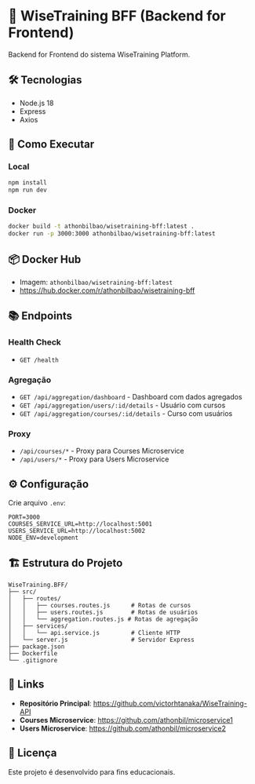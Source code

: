 # 🔄 WiseTraining BFF (Backend for Frontend)

Backend for Frontend do sistema WiseTraining Platform.

## 🛠️ Tecnologias
- Node.js 18
- Express
- Axios

## 🚀 Como Executar

### Local
```bash
npm install
npm run dev
```

### Docker
```bash
docker build -t athonbilbao/wisetraining-bff:latest .
docker run -p 3000:3000 athonbilbao/wisetraining-bff:latest
```

## 📦 Docker Hub
- Imagem: `athonbilbao/wisetraining-bff:latest`
- https://hub.docker.com/r/athonbilbao/wisetraining-bff

## 📚 Endpoints

### Health Check
- `GET /health`

### Agregação
- `GET /api/aggregation/dashboard` - Dashboard com dados agregados
- `GET /api/aggregation/users/:id/details` - Usuário com cursos
- `GET /api/aggregation/courses/:id/details` - Curso com usuários

### Proxy
- `/api/courses/*` - Proxy para Courses Microservice
- `/api/users/*` - Proxy para Users Microservice

## ⚙️ Configuração

Crie arquivo `.env`:
```env
PORT=3000
COURSES_SERVICE_URL=http://localhost:5001
USERS_SERVICE_URL=http://localhost:5002
NODE_ENV=development
```

## 🏗️ Estrutura do Projeto

```
WiseTraining.BFF/
├── src/
│   ├── routes/
│   │   ├── courses.routes.js      # Rotas de cursos
│   │   ├── users.routes.js        # Rotas de usuários
│   │   └── aggregation.routes.js # Rotas de agregação
│   ├── services/
│   │   └── api.service.js         # Cliente HTTP
│   └── server.js                  # Servidor Express
├── package.json
├── Dockerfile
└── .gitignore
```

## 🔗 Links
- **Repositório Principal**: https://github.com/victorhtanaka/WiseTraining-API
- **Courses Microservice**: https://github.com/athonbil/microservice1
- **Users Microservice**: https://github.com/athonbil/microservice2

## 📄 Licença
Este projeto é desenvolvido para fins educacionais.
